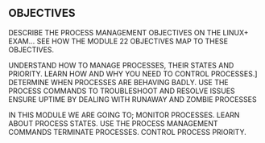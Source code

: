 OBJECTIVES
--
DESCRIBE THE PROCESS MANAGEMENT OBJECTIVES ON THE LINUX+ EXAM...
SEE HOW THE MODULE 22 OBJECTIVES MAP TO THESE OBJECTIVES.

UNDERSTAND HOW TO MANAGE PROCESSES, THEIR STATES AND PRIORITY.
LEARN HOW AND WHY YOU NEED TO CONTROL PROCESSES.]
DETERMINE WHEN PROCESSES ARE BEHAVING BADLY.
USE THE PROCESS COMMANDS TO TROUBLESHOOT AND RESOLVE ISSUES
ENSURE UPTIME BY DEALING WITH RUNAWAY AND ZOMBIE PROCESSES

IN THIS MODULE WE ARE GOING TO;
MONITOR PROCESSES.
LEARN ABOUT PROCESS STATES.
USE THE PROCESS MANAGEMENT COMMANDS
TERMINATE PROCESSES.
CONTROL PROCESS PRIORITY.



